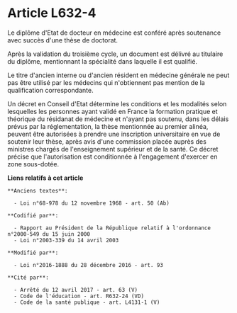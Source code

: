 # Article L632-4

Le diplôme d'Etat de docteur en médecine est conféré après soutenance avec succès d'une thèse de doctorat.

Après la validation du troisième cycle, un document est délivré au titulaire du diplôme, mentionnant la spécialité dans
laquelle il est qualifié.

Le titre d'ancien interne ou d'ancien résident en médecine générale ne peut pas être utilisé par les médecins qui
n'obtiennent pas mention de la qualification correspondante.

Un décret en Conseil d'Etat détermine les conditions et les modalités selon lesquelles les personnes ayant validé en France
la formation pratique et théorique du résidanat de médecine et n'ayant pas soutenu, dans les délais prévus par la
réglementation, la thèse mentionnée au premier alinéa, peuvent être autorisées à prendre une inscription universitaire en vue
de soutenir leur thèse, après avis d'une commission placée auprès des ministres chargés de l'enseignement supérieur et de la
santé. Ce décret précise que l'autorisation est conditionnée à l'engagement d'exercer en zone sous-dotée.

**Liens relatifs à cet article**

	**Anciens textes**:

	  - Loi n°68-978 du 12 novembre 1968 - art. 50 (Ab)

	**Codifié par**:

	  - Rapport au Président de la République relatif à l'ordonnance n°2000-549 du 15 juin 2000
	  - Loi n°2003-339 du 14 avril 2003

	**Modifié par**:

	  - Loi n°2016-1888 du 28 décembre 2016 - art. 93

	**Cité par**:

	  - Arrêté du 12 avril 2017 - art. 63 (V)
	  - Code de l'éducation - art. R632-24 (VD)
	  - Code de la santé publique - art. L4131-1 (V)
